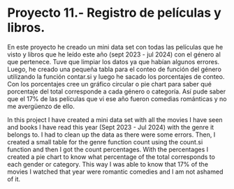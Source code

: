 # Proyecto 11.- Registro de películas y libros. 

En este proyecto he creado un mini data set con todas las películas que he visto y libros que he leído este año (sept 2023 - jul 2024) con el género al que pertenece. Tuve que limpiar los datos ya que habían algunos errores. Luego, he creado una pequeña tabla para el conteo de función del género utilizando la función contar.si y luego he sacado los porcentajes de conteo. Con los porcentajes cree un gráfico circular o pie chart para saber qué porcentaje del total corresponde a cada género o categoría. Así pude saber que el 17% de las películas que vi ese año fueron comedias románticas y no me avergüenzo de ello.

In this project I have created a mini data set with all the movies I have seen and books I have read this year (Sept 2023 - Jul 2024) with the genre it belongs to. I had to clean up the data as there were some errors. Then, I created a small table for the genre function count using the count.si function and then I got the count percentages. With the percentages I created a pie chart to know what percentage of the total corresponds to each gender or category. This way I was able to know that 17% of the movies I watched that year were romantic comedies and I am not ashamed of it.


